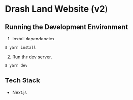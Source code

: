 # Drash Land Website (v2)

## Running the Development Environment

1. Install dependencies.

  ```shell
  $ yarn install
  ```

2. Run the dev server.

  ```shell
  $ yarn dev
  ```

## Tech Stack

* Next.js
